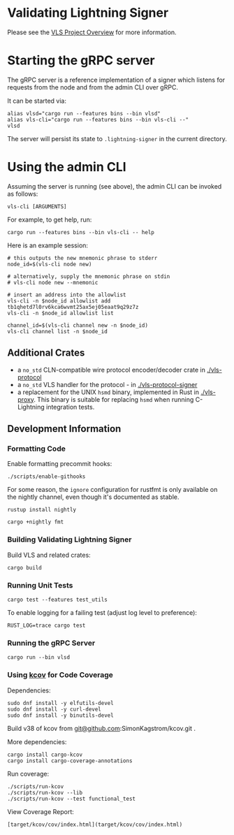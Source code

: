 # Validating Lightning Signer

Please see the
[VLS Project Overview](https://gitlab.com/lightning-signer/docs/-/blob/master/README.md)
for more information.

# Starting the gRPC server

The gRPC server is a reference implementation of a signer which listens for requests from the node and from the admin CLI over gRPC.

It can be started via:
```
alias vlsd="cargo run --features bins --bin vlsd"
alias vls-cli="cargo run --features bins --bin vls-cli --"
vlsd
```

The server will persist its state to `.lightning-signer` in the current directory.

# Using the admin CLI

Assuming the server is running (see above), the admin CLI can be invoked as follows:
```shell
vls-cli [ARGUMENTS]
```
For example, to get help, run:
```
cargo run --features bins --bin vls-cli -- help
```

Here is an example session:

```shell
# this outputs the new mnemonic phrase to stderr
node_id=$(vls-cli node new)

# alternatively, supply the mnemonic phrase on stdin
# vls-cli node new --mnemonic

# insert an address into the allowlist
vls-cli -n $node_id allowlist add tb1qhetd7l0rv6kca6wvmt25ax5ej05eaat9q29z7z
vls-cli -n $node_id allowlist list

channel_id=$(vls-cli channel new -n $node_id)
vls-cli channel list -n $node_id
```

## Additional Crates

- a `no_std` CLN-compatible wire protocol encoder/decoder crate in [./vls-protocol](./vls-protocol)
- a `no_std` VLS handler for the protocol - in [./vls-protocol-signer](vls-protocol-signer/README.md)
- a replacement for the UNIX `hsmd` binary, implemented in Rust in [./vls-proxy](./vls-proxy). This binary is suitable for replacing `hsmd` when running C-Lightning integration tests.

## Development Information

### Formatting Code

Enable formatting precommit hooks:

    ./scripts/enable-githooks

For some reason, the `ignore` configuration for rustfmt is only available on the nightly channel,
even though it's documented as stable.

    rustup install nightly

    cargo +nightly fmt

### Building Validating Lightning Signer

Build VLS and related crates:

    cargo build

### Running Unit Tests

    cargo test --features test_utils
    
To enable logging for a failing test (adjust log level to preference):

    RUST_LOG=trace cargo test
    
### Running the gRPC Server

    cargo run --bin vlsd

### Using [kcov](https://github.com/SimonKagstrom/kcov) for Code Coverage

Dependencies:

    sudo dnf install -y elfutils-devel
    sudo dnf install -y curl-devel
    sudo dnf install -y binutils-devel

Build v38 of kcov from git@github.com:SimonKagstrom/kcov.git .

More dependencies:

    cargo install cargo-kcov
    cargo install cargo-coverage-annotations

Run coverage:

    ./scripts/run-kcov
    ./scripts/run-kcov --lib
    ./scripts/run-kcov --test functional_test
        
View Coverage Report:

    [target/kcov/cov/index.html](target/kcov/cov/index.html)
